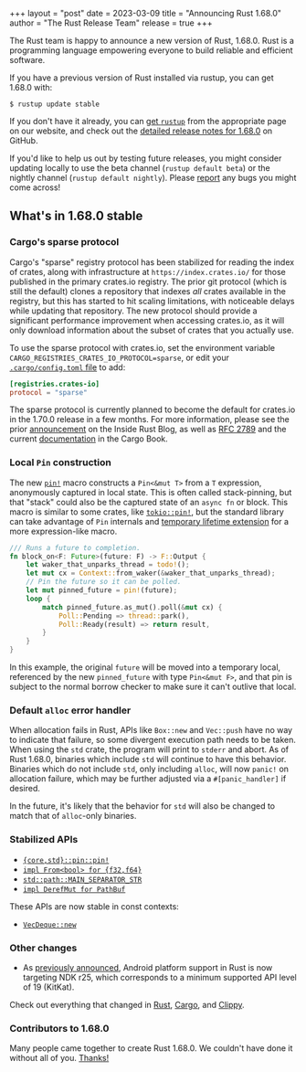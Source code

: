 +++
layout = "post"
date = 2023-03-09
title = "Announcing Rust 1.68.0"
author = "The Rust Release Team"
release = true
+++

The Rust team is happy to announce a new version of Rust, 1.68.0. Rust is a
programming language empowering everyone to build reliable and efficient
software.

If you have a previous version of Rust installed via rustup, you can get 1.68.0
with:

```console
$ rustup update stable
```

If you don't have it already, you can [get
`rustup`](https://www.rust-lang.org/install.html) from the appropriate page on
our website, and check out the [detailed release notes for
1.68.0](https://github.com/rust-lang/rust/blob/master/RELEASES.md#version-1680-2023-03-09)
on GitHub.

If you'd like to help us out by testing future releases, you might consider
updating locally to use the beta channel (`rustup default beta`) or the nightly
channel (`rustup default nightly`). Please
[report](https://github.com/rust-lang/rust/issues/new/choose) any bugs you
might come across!

## What's in 1.68.0 stable

### Cargo's sparse protocol

Cargo's "sparse" registry protocol has been stabilized for reading the index of
crates, along with infrastructure at `https://index.crates.io/` for those
published in the primary crates.io registry. The prior git protocol (which is
still the default) clones a repository that indexes _all_ crates available in
the registry, but this has started to hit scaling limitations, with noticeable
delays while updating that repository. The new protocol should provide a
significant performance improvement when accessing crates.io, as it will only
download information about the subset of crates that you actually use.

To use the sparse protocol with crates.io, set the environment variable
`CARGO_REGISTRIES_CRATES_IO_PROTOCOL=sparse`, or edit your
[`.cargo/config.toml` file](https://doc.rust-lang.org/cargo/reference/config.html)
to add:

```toml
[registries.crates-io]
protocol = "sparse"
```

The sparse protocol is currently planned to become the default for crates.io in
the 1.70.0 release in a few months. For more information, please see the prior
[announcement](https://blog.rust-lang.org/inside-rust/2023/01/30/cargo-sparse-protocol.html)
on the Inside Rust Blog, as well as
[RFC 2789](https://rust-lang.github.io/rfcs/2789-sparse-index.html)
and the current
[documentation](https://doc.rust-lang.org/stable/cargo/reference/registry-index.html#sparse-protocol)
in the Cargo Book.

### Local `Pin` construction

The new [`pin!`](https://doc.rust-lang.org/stable/std/pin/macro.pin.html) macro
constructs a `Pin<&mut T>` from a `T` expression, anonymously captured in local
state. This is often called stack-pinning, but that "stack" could also be the
captured state of an `async fn` or block. This macro is similar to some crates,
like [`tokio::pin!`](https://docs.rs/tokio/1/tokio/macro.pin.html), but the
standard library can take advantage of `Pin` internals and [temporary lifetime
extension](https://doc.rust-lang.org/stable/reference/destructors.html#temporary-lifetime-extension)
for a more expression-like macro.

```rust
/// Runs a future to completion.
fn block_on<F: Future>(future: F) -> F::Output {
    let waker_that_unparks_thread = todo!();
    let mut cx = Context::from_waker(&waker_that_unparks_thread);
    // Pin the future so it can be polled.
    let mut pinned_future = pin!(future);
    loop {
        match pinned_future.as_mut().poll(&mut cx) {
            Poll::Pending => thread::park(),
            Poll::Ready(result) => return result,
        }
    }
}
```

In this example, the original `future` will be moved into a temporary local,
referenced by the new `pinned_future` with type `Pin<&mut F>`, and that pin is
subject to the normal borrow checker to make sure it can't outlive that local.

### Default `alloc` error handler

When allocation fails in Rust, APIs like `Box::new` and `Vec::push` have no way
to indicate that failure, so some divergent execution path needs to be taken.
When using the `std` crate, the program will print to `stderr` and abort.
As of Rust 1.68.0, binaries which include `std` will continue to have
this behavior. Binaries which do not include `std`, only including `alloc`, will now `panic!`
on allocation failure, which may be further adjusted via a `#[panic_handler]` if desired.

In the future, it's likely that the behavior for `std` will also be changed to match that of `alloc`-only binaries.

### Stabilized APIs

- [`{core,std}::pin::pin!`](https://doc.rust-lang.org/stable/std/pin/macro.pin.html)
- [`impl From<bool> for {f32,f64}`](https://doc.rust-lang.org/stable/std/primitive.f32.html#impl-From%3Cbool%3E-for-f32)
- [`std::path::MAIN_SEPARATOR_STR`](https://doc.rust-lang.org/stable/std/path/constant.MAIN_SEPARATOR_STR.html)
- [`impl DerefMut for PathBuf`](https://doc.rust-lang.org/stable/std/path/struct.PathBuf.html#impl-DerefMut-for-PathBuf)

These APIs are now stable in const contexts:

- [`VecDeque::new`](https://doc.rust-lang.org/stable/std/collections/struct.VecDeque.html#method.new)

### Other changes

* As [previously announced](https://blog.rust-lang.org/2023/01/09/android-ndk-update-r25.html),
  Android platform support in Rust is now targeting NDK r25, which corresponds to
  a minimum supported API level of 19 (KitKat).

Check out everything that changed in
[Rust](https://github.com/rust-lang/rust/blob/stable/RELEASES.md#version-1680-2023-03-09),
[Cargo](https://doc.rust-lang.org/nightly/cargo/CHANGELOG.html#cargo-168-2023-03-09),
and [Clippy](https://github.com/rust-lang/rust-clippy/blob/master/CHANGELOG.md#rust-168).

### Contributors to 1.68.0

Many people came together to create Rust 1.68.0.
We couldn't have done it without all of you.
[Thanks!](https://thanks.rust-lang.org/rust/1.68.0/)

